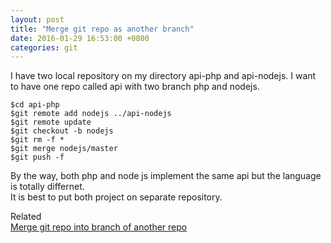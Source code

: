 ```yaml
---
layout: post
title: "Merge git repo as another branch"
date: 2016-01-29 16:53:00 +0800 
categories: git
---
```


I have two local repository on my directory api-php and api-nodejs.
I want to have one repo called api with two branch php and nodejs. 

    $cd api-php
    $git remote add nodejs ../api-nodejs
    $git remote update
    $git checkout -b nodejs
    $git rm -f *
    $git merge nodejs/master 
    $git push -f


By the way, both php and node js implement the same api but the language is totally differnet.  
It is best to put both project on separate repository.


Related  
[Merge git repo into branch of another repo](http://stackoverflow.com/questions/21353656/merge-git-repo-into-branch-of-another-repo)
